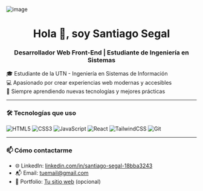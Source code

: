 ![image](https://github.com/user-attachments/assets/71233870-b529-4e28-86f0-eaa940c4890a)


<h1 align="center">Hola 👋, soy Santiago Segal</h1>
<h3 align="center">Desarrollador Web Front-End | Estudiante de Ingeniería en Sistemas</h3>

<p align="left">🎓 Estudiante de la UTN - Ingeniería en Sistemas de Información<br>
💻 Apasionado por crear experiencias web modernas y accesibles<br>
🚀 Siempre aprendiendo nuevas tecnologías y mejores prácticas</p>

---

### 🛠️ Tecnologías que uso
![HTML5](https://img.shields.io/badge/-HTML5-E34F26?style=flat&logo=html5&logoColor=white)
![CSS3](https://img.shields.io/badge/-CSS3-1572B6?style=flat&logo=css3)
![JavaScript](https://img.shields.io/badge/-JavaScript-F7DF1E?style=flat&logo=javascript&logoColor=black)
![React](https://img.shields.io/badge/-React-61DAFB?style=flat&logo=react&logoColor=black)
![TailwindCSS](https://img.shields.io/badge/-Tailwind%20CSS-38B2AC?style=flat&logo=tailwind-css&logoColor=white)
![Git](https://img.shields.io/badge/-Git-F05032?style=flat&logo=git&logoColor=white)

---

### 📫 Cómo contactarme

- 🌐 LinkedIn: [linkedin.com/in/santiago-segal-18bba3243](https://linkedin.com/in/santiago-segal-18bba3243)
- 📬 Email: tuemail@gmail.com
- 📁 Portfolio: [Tu sitio web](https://tusitioweb.netlify.app) (opcional)
